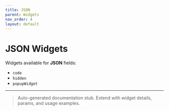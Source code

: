```yaml
---
title: JSON
parent: Widgets
nav_order: 4
layout: default
---
```


# JSON Widgets

Widgets available for **JSON** fields:

- `code`
- `hidden`
- `popupWidget`

---

> Auto-generated documentation stub. Extend with widget details, params, and usage examples.
